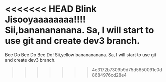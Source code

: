 <<<<<<< HEAD
Blink Jisooyaaaaaaaa!!!! 
Sii,bananananana.
Sa, I will start to use git and create dev3 branch.
=======
Bee Do Bee Do Bee Do!
Sii,yellow bananananana.
Sa, I will start to use git and create dev3 branch.

>>>>>>> 4e3172b7309b9d75d5650091c0d8684976cd28e4
